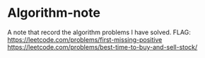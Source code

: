 # Algorithm-note
A note that record the algorithm problems I have solved.
FLAG:
https://leetcode.com/problems/first-missing-positive</br>
https://leetcode.com/problems/best-time-to-buy-and-sell-stock/</br>
